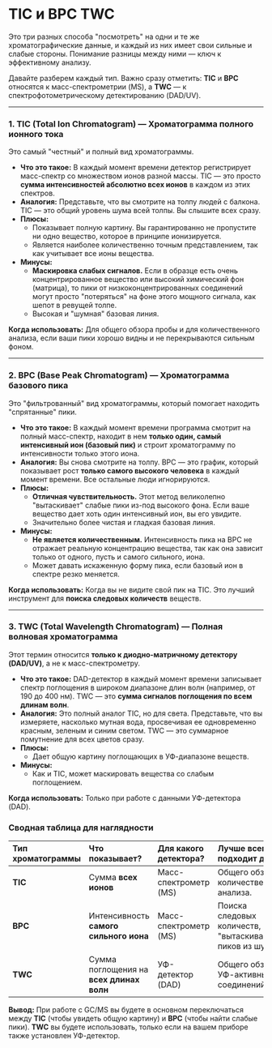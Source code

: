 # TIC и BPC TWC

Это три разных способа "посмотреть" на одни и те же хроматографические данные, и каждый из них имеет свои сильные и слабые стороны. Понимание разницы между ними — ключ к эффективному анализу.

Давайте разберем каждый тип. Важно сразу отметить: **TIC** и **BPC** относятся к масс-спектрометрии (MS), а **TWC** — к спектрофотометрическому детектированию (DAD/UV).

---

### 1. TIC (Total Ion Chromatogram) — Хроматограмма полного ионного тока

Это самый "честный" и полный вид хроматограммы.

*   **Что это такое:** В каждый момент времени детектор регистрирует масс-спектр со множеством ионов разной массы. TIC — это просто **сумма интенсивностей абсолютно всех ионов** в каждом из этих спектров.
*   **Аналогия:** Представьте, что вы смотрите на толпу людей с балкона. TIC — это общий уровень шума всей толпы. Вы слышите всех сразу.
*   **Плюсы:**
    *   Показывает полную картину. Вы гарантированно не пропустите ни одно вещество, которое в принципе ионизируется.
    *   Является наиболее количественно точным представлением, так как учитывает все ионы вещества.
*   **Минусы:**
    *   **Маскировка слабых сигналов.** Если в образце есть очень концентрированное вещество или высокий химический фон (матрица), то пики от низкоконцентрированных соединений могут просто "потеряться" на фоне этого мощного сигнала, как шепот в ревущей толпе.
    *   Высокая и "шумная" базовая линия.

**Когда использовать:** Для общего обзора пробы и для количественного анализа, если ваши пики хорошо видны и не перекрываются сильным фоном.

---

### 2. BPC (Base Peak Chromatogram) — Хроматограмма базового пика

Это "фильтрованный" вид хроматограммы, который помогает находить "спрятанные" пики.

*   **Что это такое:** В каждый момент времени программа смотрит на полный масс-спектр, находит в нем **только один, самый интенсивный ион (базовый пик)** и строит хроматограмму по интенсивности только этого иона.
*   **Аналогия:** Вы снова смотрите на толпу. BPC — это график, который показывает рост **только самого высокого человека** в каждый момент времени. Все остальные люди игнорируются.
*   **Плюсы:**
    *   **Отличная чувствительность.** Этот метод великолепно "вытаскивает" слабые пики из-под высокого фона. Если ваше вещество дает хоть один интенсивный ион, вы его увидите.
    *   Значительно более чистая и гладкая базовая линия.
*   **Минусы:**
    *   **Не является количественным.** Интенсивность пика на BPC не отражает реальную концентрацию вещества, так как она зависит только от одного, пусть и самого сильного, иона.
    *   Может давать искаженную форму пика, если базовый ион в спектре резко меняется.

**Когда использовать:** Когда вы не видите свой пик на TIC. Это лучший инструмент для **поиска следовых количеств** веществ.

---

### 3. TWC (Total Wavelength Chromatogram) — Полная волновая хроматограмма

Этот термин относится **только к диодно-матричному детектору (DAD/UV)**, а не к масс-спектрометру.

*   **Что это такое:** DAD-детектор в каждый момент времени записывает спектр поглощения в широком диапазоне длин волн (например, от 190 до 400 нм). TWC — это **сумма сигналов поглощения по всем длинам волн**.
*   **Аналогия:** Это полный аналог TIC, но для света. Представьте, что вы измеряете, насколько мутная вода, просвечивая ее одновременно красным, зеленым и синим светом. TWC — это суммарное помутнение для всех цветов сразу.
*   **Плюсы:**
    *   Дает общую картину поглощающих в УФ-диапазоне веществ.
*   **Минусы:**
    *   Как и TIC, может маскировать вещества со слабым поглощением.

**Когда использовать:** Только при работе с данными УФ-детектора (DAD).

### Сводная таблица для наглядности

| Тип хроматограммы | Что показывает? | Для какого детектора? | Лучше всего подходит для... |
| :--- | :--- | :--- | :--- |
| **TIC** | Сумма **всех ионов** | Масс-спектрометр (MS) | Общего обзора, количественного анализа. |
| **BPC** | Интенсивность **самого сильного иона** | Масс-спектрометр (MS) | Поиска следовых количеств, "вытаскивания" пиков из шума. |
| **TWC** | Сумма поглощения на **всех длинах волн** | УФ-детектор (DAD) | Общего обзора УФ-активных соединений. |

**Вывод:** При работе с GC/MS вы будете в основном переключаться между **TIC** (чтобы увидеть общую картину) и **BPC** (чтобы найти слабые пики). **TWC** вы будете использовать, только если на вашем приборе также установлен УФ-детектор.